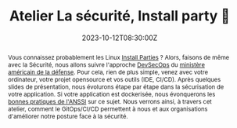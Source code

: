 ---
title: Atelier La sécurité, Install party 🎉 

event: Volcamp 2023
event_url: https://www.volcamp.io/

location: Clermont-Ferrand (Hall32)
address:
  street: 32 Rue du Clos Four
  city: Clermont-Ferrand
  region: Auvergne-Rhone-Alpes
  postcode: '63100'
  country: France

summary: Le DevSecOps, pas à pas
abstract: "Vous connaissez probablement les Linux [Install Parties](https://fr.wikipedia.org/wiki/Install_party) ? Alors, faisons de même avec la Sécurité, nous allons suivre l'approche [DevSecOps](https://davidaparicio.gitlab.io/website/files/devsecops_software_lifecycle.jpg) du [ministère américain de la défense](https://public.cyber.mil/devsecops/). Pour cela, rien de plus simple, venez avec votre ordinateur, votre projet opensource et vos outils (IDE, CI/CD). Après quelques slides de présentation, nous évolurons étape par étape dans la sécurisation de votre application. Si votre application est dockerisée, nous évonquerons les [bonnes pratiques de l'ANSSI](https://www.ssi.gouv.fr/guide/recommandations-de-securite-relatives-au-deploiement-de-conteneurs-docker/) sur ce sujet. Nous verrons ainsi, à travers cet atelier, comment le GitOps/CI/CD permettent à nous et aux organisations d'améliorer notre posture face à la sécurité."

date: "2023-10-12T08:30:00Z"
date_end: "2023-10-13T18:30:00Z"
all_day: false

publishDate: "2023-08-01T00:00:00Z"

authors: [David Aparicio]
tags: [Workshop, Cybersécurité, DevSecOps, Sécurité, SecurityByDesign]

featured: false

image:
  caption: 'Crédits: [**Devoxx FR 2023**](https://devoxx.fr/)'
  focal_point: Right

links:
- icon: file #th-list #list-alt
  icon_pack: fas
  name: Code
  url: https://github.com/davidaparicio/devsecops-workshop/tree/conf/volcamp2023
- icon: binoculars
  icon_pack: fas
  name: Description
  url:  https://www.volcamp.io/talks/23d1t4s5
#- icon: comments
#  icon_pack: fas
#  name: Avis
#  url: https://openfeedback.io/2M9FzZ6xSI2POKX1TrXM/2023-04-13/iWUCq9jRftwiLuxrqhdl
#- icon: file-alt
#  icon_pack: fas
#  name: Article
#  url: https://blog.ovhcloud.com/ovhcloud-at-touraine-tech/
url_code: ""
url_pdf: ""
url_slides: "fr/codelabs/volcamp23"
url_video: ""

slides: ""
projects: []
---